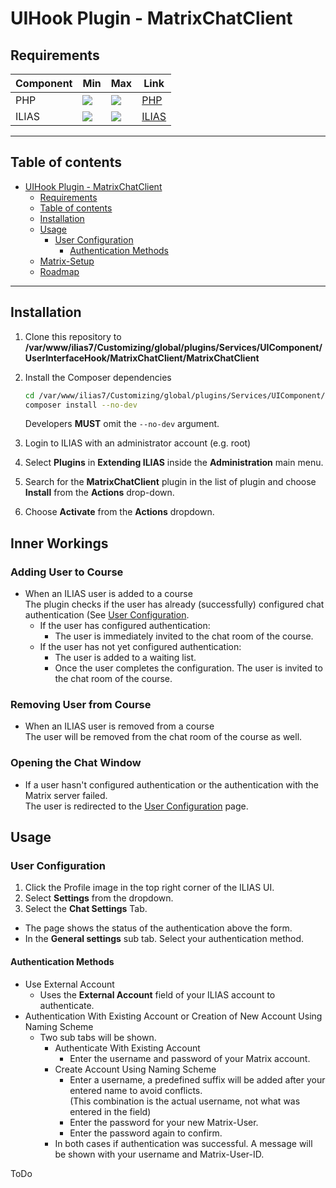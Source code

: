 # UIHook Plugin - MatrixChatClient

## Requirements

| Component | Min                                              | Max                                              | Link                      |
|-----------|--------------------------------------------------|--------------------------------------------------|---------------------------|
| PHP       | ![](https://img.shields.io/badge/7.3-blue.svg)   | ![](https://img.shields.io/badge/7.4-blue.svg)   | [PHP](https://php.net)    |
| ILIAS     | ![](https://img.shields.io/badge/7.x-orange.svg) | ![](https://img.shields.io/badge/7.x-orange.svg) | [ILIAS](https://ilias.de) |

---
## Table of contents

<!-- TOC -->
* [UIHook Plugin - MatrixChatClient](#uihook-plugin---matrixchatclient)
  * [Requirements](#requirements)
  * [Table of contents](#table-of-contents)
  * [Installation](#installation)
  * [Usage](#usage)
    * [User Configuration](#user-configuration)
      * [Authentication Methods](#authentication-methods)
  * [Matrix-Setup](docs/Matrix-Setup.md)
  * [Roadmap](docs/ROADMAP.md)
<!-- TOC -->

---

## Installation

1. Clone this repository to **/var/www/ilias7/Customizing/global/plugins/Services/UIComponent/UserInterfaceHook/MatrixChatClient/MatrixChatClient**
2. Install the Composer dependencies
   ```bash
   cd /var/www/ilias7/Customizing/global/plugins/Services/UIComponent/UserInterfaceHook/MatrixChatClient/MatrixChatClient
   composer install --no-dev
   ```
   Developers **MUST** omit the `--no-dev` argument.


3. Login to ILIAS with an administrator account (e.g. root)
4. Select **Plugins** in **Extending ILIAS** inside the **Administration** main menu.
5. Search for the **MatrixChatClient** plugin in the list of plugin and choose **Install** from the **Actions** drop-down.
6. Choose **Activate** from the **Actions** dropdown.


## Inner Workings

### Adding User to Course

- When an ILIAS user is added to a course  
  The plugin checks if the user has already (successfully) configured chat authentication (See [User Configuration](#user-configuration).
  - If the user has configured authentication:  
    - The user is immediately invited to the chat room of the course.
  - If the user has not yet configured authentication:  
    - The user is added to a waiting list.   
    - Once the user completes the configuration. The user is invited to the chat room of the course.

### Removing User from Course

- When an ILIAS user is removed from a course  
  The user will be removed from the chat room of the course as well.

### Opening the Chat Window

- If a user hasn't configured authentication or the authentication with the Matrix server failed.  
  The user is redirected to the [User Configuration](#user-configuration) page.

## Usage

### User Configuration

1. Click the Profile image in the top right corner of the ILIAS UI.
2. Select **Settings** from the dropdown.
3. Select the **Chat Settings** Tab.

- The page shows the status of the authentication above the form.
- In the **General settings** sub tab. Select your authentication method.

#### Authentication Methods
- Use External Account
  - Uses the **External Account** field of your ILIAS account to authenticate.
- Authentication With Existing Account or Creation of New Account Using Naming Scheme
  - Two sub tabs will be shown.
    - Authenticate With Existing Account
      - Enter the username and password of your Matrix account.
    - Create Account Using Naming Scheme
      - Enter a username, a predefined suffix will be added after your entered name to avoid conflicts.  
        (This combination is the actual username, not what was entered in the field)
      - Enter the password for your new Matrix-User.
      - Enter the password again to confirm.
    - In both cases if authentication was successful. A message will be shown with your username and Matrix-User-ID.

ToDo
